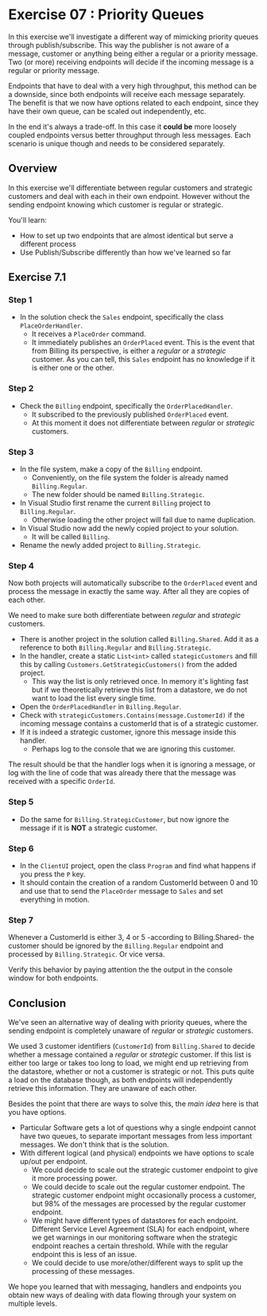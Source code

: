 # Exercise 07 : Priority Queues

In this exercise we'll investigate a different way of mimicking priority queues through publish/subscribe. This way the publisher is not aware of a message, customer or anything being either a regular or a priority message. Two (or more) receiving endpoints will decide if the incoming message is a regular or priority message.

Endpoints that have to deal with a very high throughput, this method can be a downside, since both endpoints will receive each message separately. The benefit is that we now have options related to each endpoint, since they have their own queue, can be scaled out independently, etc.

In the end it's always a trade-off. In this case it **could be** more loosely coupled endpoints versus better throughput through less messages. Each scenario is unique though and needs to be considered separately.

## Overview

In this exercise we'll differentiate between regular customers and strategic customers and deal with each in their own endpoint. However without the sending endpoint knowing which customer is regular or strategic.

You'll learn:

- How to set up two endpoints that are almost identical but serve a different process
- Use Publish/Subscribe differently than how we've learned so far

## Exercise 7.1

### Step 1

- In the solution check the `Sales` endpoint, specifically the class `PlaceOrderHandler`.
  - It receives a `PlaceOrder` command.
  - It immediately publishes an `OrderPlaced` event.
    This is the event that from Billing its perspective, is either a *regular* or a *strategic* customer. As you can tell, this `Sales` endpoint has no knowledge if it is either one or the other.

### Step 2

- Check the `Billing` endpoint, specifically the `OrderPlacedHandler`.
  - It subscribed to the previously published `OrderPlaced` event.
  - At this moment it does not differentiate between *regular* or *strategic* customers.

### Step 3

- In the file system, make a copy of the `Billing` endpoint.
  - Conveniently, on the file system the folder is already named `Billing.Regular`.
  - The new folder should be named `Billing.Strategic`.
- In Visual Studio first rename the current `Billing` project to `Billing.Regular`.
  - Otherwise loading the other project will fail due to name duplication.
- In Visual Studio now add the newly copied project to your solution.
  - It will be called `Billing`.
- Rename the newly added project to `Billing.Strategic`.

### Step 4

Now both projects will automatically subscribe to the `OrderPlaced` event and process the message in exactly the same way. After all they are copies of each other.

We need to make sure both differentiate between *regular* and *strategic* customers.

- There is another project in the solution called `Billing.Shared`. Add it as a reference to both `Billing.Regular` and `Billing.Strategic`.
- In the handler, create a static `List<int>` called `stategicCustomers` and fill this by calling `Customers.GetStrategicCustomers()` from the added project.
  - This way the list is only retrieved once. In memory it's lighting fast but if we theoretically retrieve this list from a datastore, we do not want to load the list every single time.
- Open the `OrderPlacedHandler` in `Billing.Regular`.
- Check with `strategicCustomers.Contains(message.CustomerId)` if the incoming message contains a customerId that is of a strategic customer.
- If it is indeed a strategic customer, ignore this message inside this handler.
  - Perhaps log to the console that we are ignoring this customer.

The result should be that the handler logs when it is ignoring a message, or log with the line of code that was already there that the message was received with a specific `OrderId`.

### Step 5

- Do the same for `Billing.StrategicCustomer`, but now ignore the message if it is **NOT** a strategic customer.

### Step 6

- In the `ClientUI` project, open the class `Program` and find what happens if you press the `P` key.
- It should contain the creation of a random CustomerId between 0 and 10 and use that to send the `PlaceOrder` message to `Sales` and set everything in motion.

### Step 7

Whenever a CustomerId is either 3, 4 or 5 -according to Billing.Shared- the customer should be ignored by the `Billing.Regular` endpoint and processed by `Billing.Strategic`. Or vice versa.

Verify this behavior by paying attention the the output in the console window for both endpoints.

## Conclusion

We've seen an alternative way of dealing with priority queues, where the sending endpoint is completely unaware of *regular* or *strategic* customers.

We used 3 customer identifiers (`CustomerId`) from `Billing.Shared` to decide whether a message contained a *regular* or *strategic* customer. If this list is either too large or takes too long to load, we might end up retrieving from the datastore, whether or not a customer is strategic or not. This puts quite a load on the database though, as both endpoints will independently retrieve this information. They are unaware of each other.

Besides the point that there are ways to solve this, the *main idea* here is that you have options.

- Particular Software gets a lot of questions why a single endpoint cannot have two queues, to separate important messages from less important messages. We don't think that is the solution.
- With different logical (and physical) endpoints we have options to scale up/out per endpoint.
  - We could decide to scale out the strategic customer endpoint to give it more processing power.
  - We could decide to scale out the regular customer endpoint. The strategic customer endpoint might occasionally process a customer, but 98% of the messages are processed by the regular customer endpoint.
  - We might have different types of datastores for each endpoint. Different Service Level Agreement (SLA) for each endpoint, where we get warnings in our monitoring software when the strategic endpoint reaches a certain threshold. While with the regular endpoint this is less of an issue.
  - We could decide to use more/other/different ways to split up the processing of these messages.

We hope you learned that with messaging, handlers and endpoints you obtain new ways of dealing with data flowing through your system on multiple levels.

